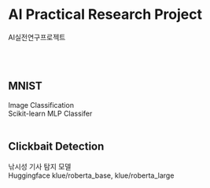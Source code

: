# AI Practical Research Project
AI실전연구프로젝트

<br></br>

## MNIST
Image Classification
<br>Scikit-learn MLP Classifer
<br></br>

## Clickbait Detection
낚시성 기사 탐지 모델
<br>Huggingface klue/roberta_base, klue/roberta_large

<br></br>